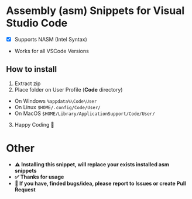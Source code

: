 # Assembly (asm) Snippets for Visual Studio Code
 - [X] Supports NASM (Intel Syntax)
 - Works for all VSCode Versions

## How to install
1. Extract zip
2. Place folder on User Profile (**Code** directory)
  - On Windows ``%appdata%\Code\User``
  - On Linux ``$HOME/.config/Code/User/``
  - On MacOS ``$HOME/Library/ApplicationSupport/Code/User/``
3. Happy Coding 🎉

# Other
 - **⚠️ Installing this snippet, will replace your exists installed asm snippets**
 - **✅ Thanks for usage**
 - **🏁 If you have, finded bugs/idea, please report to Issues or create Pull Request**
